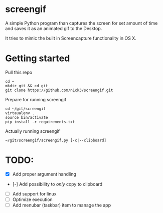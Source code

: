 # screengif

A simple Python program than captures the screen for set amount of time and saves it as an animated gif to the Desktop.

It tries to mimic the built in Screencapture functionality in OS X.

# Getting started

Pull this repo

```
cd ~
mkdir git && cd git
git clone https://github.com/n1ck3/screengif.git
```

Prepare for running screengif

```
cd ~/git/screengif
virtaualenv .
source bin/activate
pip install -r requirements.txt
```

Actually running screengif

```
~/git/screengif/screengif.py [-c|--clipboard]
```

# TODO:

- [x] Add proper argument handling
- [-] Add possibility to *only* copy to clipboard
- [ ] Add support for linux
- [ ] Optimize execution
- [ ] Add menubar (taskbar) item to manage the app
